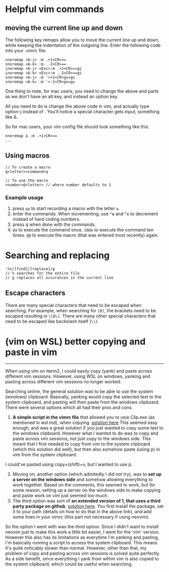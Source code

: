 # Helpful vim commands

## moving the current line up and down

The following key remaps allow you to move the current line up and down, while keeping the indentation of the outgoing line. 
Enter the following code into your .vimrc file:
```
nnoremap <A-j> :m .+1<CR>==
nnoremap <A-k> :m .-2<CR>==
inoremap <A-j> <Esc>:m .+1<CR>==gi
inoremap <A-k> <Esc>:m .-2<CR>==gi
vnoremap <A-j> :m '>+1<CR>gv=gv
vnoremap <A-k> :m '<-2<CR>gv=gv
```
One thing to note, for mac users, you need to change the above <A-j> and <A-k> parts as we don't have an alt key, and instead an option key.

All you need to do is change the above code in vim, and actually type option-j instead of <A-j>. You'll notice a special character gets input, something like ∆.

So for mac users, your vim config file should look something like this.
```
nnoremap ∆ :m .+1<CR>==
...
```

## Using macros

```
// To create a macro
q<letter><command>q

// To use the macro
<number>@<letter> // where number defaults to 1
```

### Example usage
1. press `qa` to start recording a macro with the letter `a`.
1. enter the commands. When incrementing, use ^a and ^x to decrement instead of hard coding numbers.
1. press q when done with the commands.
1. `@a` to execute the command once. `10@a` to execute the command ten times. `@@` to execute the macro (that was entered most recently) again.

# Searching and replacing
```
:%s/[find]/[replace]/g
// % searches for the entire file
// g replaces all occurances in the current line
```
## Escape characters

There are many special characters that need to be escaped when searching.
For example, when  searching for `[0]`, the brackets need to be escaped resulting in `\[0\]`. 
There are many other special characters that need to be escaped like backslash itself (`\\`).

# (vim on WSL) better copying and paste in vim
---
When using vim on iterm2, I could easily copy (yank) and paste across different vim sessions. However, using WSL on windows, yanking and pasting across different vim sessions no longer worked.

Searching online, the general solution was to be able to use the system (windows) clipboard. Basically, yanking would copy the selected text to the system clipboard, and pasting will then paste from the windows clipboard. There were several options which all had their pros and cons.
1. **A simple script in the vimrc file** that allowed you to usie Clip.exe (as mentioned in wsl.md), when copying. [solution here](https://superuser.com/questions/1291425/windows-subsystem-linux-make-vim-use-the-clipboard)
This seemed easy enough, and was a great solution if you just wanted to copy some text to the windows clipboard. However what I wanted to do was to copy and paste across vim sessions, not just copy to the windows side. This meant that I first needed to copy from vim to the system clipboard (which this solution did well), but then also somehow paste (using p) in vim from the system clipboard.

I could've pasted using copy+(shift)+v, but I wanted to use p.

2. Moving on, another option (which admitedly I did not try), was to **set up a server on the windows side** and somehow allowing everything to work together. Based on the comments, this seemed to work, but for some reason, setting up a server on the windows side to make copying and paste work on vim just seemed too much.
3. The third option was sort of **an extended version of 1, that uses a third party package on github**. [solution here](https://stackoverflow.com/questions/44480829/how-to-copy-to-clipboard-in-vim-of-bash-on-windows). You first install the package, set it to your path (details on how to do that in the above link), and add some lines in your vimrc (this part not necessary if using neovim). 

So the option I went with was the third option. 
Since I didn't want to install neovim just to make this work a little bit easier, I went for the 'vim' version. 
However this also has its limitations as everytime I'm yanking and pasting, I'm basically running a script to access the system clipboard. This means it's quite noticably slower than normal.
However, other than that, my problem of copy and pasting across vim sessions is solved quite perfectly. As a side benefit, since everything I yank from within vim is also copied to the system clipboard, which could be useful when searching.

